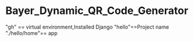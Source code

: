 # Bayer_Dynamic_QR_Code_Generator
"gh" == virtual environment,Installed Django
"hello"==Project name
"./hello/home"== app
